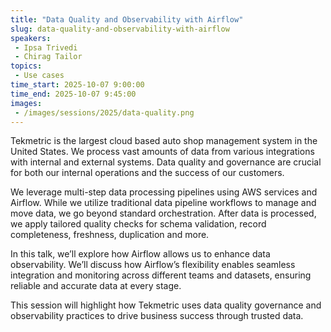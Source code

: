 ```yaml
---
title: "Data Quality and Observability with Airflow"
slug: data-quality-and-observability-with-airflow
speakers:
 - Ipsa Trivedi
 - Chirag Tailor
topics:
 - Use cases
time_start: 2025-10-07 9:00:00
time_end: 2025-10-07 9:45:00
images:
 - /images/sessions/2025/data-quality.png
---
```


Tekmetric is the largest cloud based auto shop management system in the United States. We process vast amounts of data from various integrations with internal and external systems. Data quality and governance are crucial for both our internal operations and the success of our customers.

We leverage multi-step data processing pipelines using AWS services and Airflow. While we utilize traditional data pipeline workflows to manage and move data, we go beyond standard orchestration. After data is processed, we apply tailored quality checks for schema validation, record completeness, freshness,  duplication and more.

In this talk, we’ll explore how Airflow allows us to enhance data observability. We’ll discuss how Airflow’s flexibility enables seamless integration and monitoring across different teams and datasets, ensuring reliable and accurate data at every stage.

This session will highlight how Tekmetric uses data quality governance and observability practices to drive business success through trusted data.
